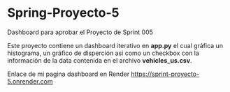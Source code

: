 # Spring-Proyecto-5

Dashboard para aprobar el Proyecto de Sprint 005

Este proyecto contiene un dashboard iterativo en **app.py** el cual gráfica un histograma, un gráfico de disperción asi como un checkbox con la información de la data contenida en el archivo **vehicles_us.csv**.


Enlace de mi pagina dashboard en Render
https://sprint-proyecto-5.onrender.com
